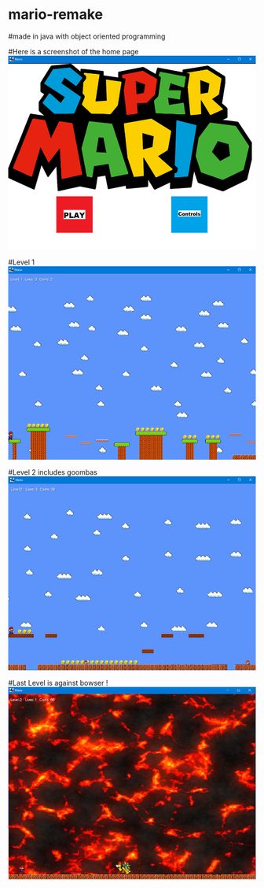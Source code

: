 # mario-remake 
#made in java with object oriented programming

#Here is a screenshot of the home page
![](images/home.png)

#Level 1
![](images/game.png)

#Level 2 includes goombas
![](images/lvl2.png)

#Last Level is against bowser !
![](images/bswr.png)
